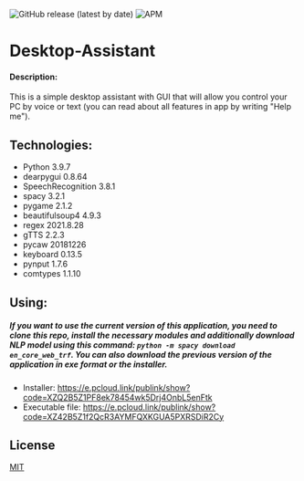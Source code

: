 ![GitHub release (latest by date)](https://img.shields.io/github/v/release/andreistr21/Desktop-Assistant)
![APM](https://img.shields.io/apm/l/vim-mode)

# Desktop-Assistant


#### Description:
This is a simple desktop assistant with GUI that will allow you control your PC by voice or text (you can read about all features in app by writing "Help me").


## Technologies:
* Python 3.9.7
* dearpygui 0.8.64
* SpeechRecognition 3.8.1
* spacy 3.2.1
* pygame 2.1.2
* beautifulsoup4 4.9.3
* regex 2021.8.28
* gTTS 2.2.3
* pycaw 20181226
* keyboard 0.13.5
* pynput 1.7.6
* comtypes 1.1.10



## Using:
##### If you want to use the current version of this application, you need to clone this repo, install the necessary modules and additionally download NLP model using this command: ```python -m spacy download en_core_web_trf```. You can also download the previous version of the application in exe format or the installer.
* Installer: https://e.pcloud.link/publink/show?code=XZQ2B5Z1PF8ek78454wk5Drj4OnbL5enFtk
* Executable file: https://e.pcloud.link/publink/show?code=XZ42B5Z1f2QcR3AYMFQXKGUA5PXRSDiR2Cy


## License
[MIT](https://choosealicense.com/licenses/mit/)

